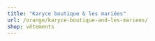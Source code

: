 ```yaml
---
title: "Karyce boutique & les mariées"
url: /orange/karyce-boutique-and-les-mariees/
shop: vêtements
---
```

